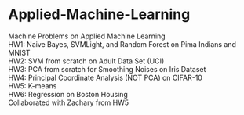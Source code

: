 # Applied-Machine-Learning
Machine Problems on Applied Machine Learning \
HW1: Naive Bayes, SVMLight, and Random Forest on Pima Indians and MNIST \
HW2: SVM from scratch on Adult Data Set (UCI) \
HW3: PCA from scratch for Smoothing Noises on Iris Dataset \
HW4: Principal Coordinate Analysis (NOT PCA) on CIFAR-10 \
HW5: K-means \
HW6: Regression on Boston Housing \
Collaborated with Zachary from HW5 
